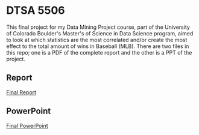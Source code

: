# DTSA 5506
This final project for my Data Mining Project course, part of the University of Colorado Boulder's Master's of Science in Data Science program, aimed to look at which statistics are the most correlated and/or create the most effect to the total amount of wins in Baseball (MLB).
There are two files in this repo; one is a PDF of the complete report and the other is a PPT of the project.
## Report
[Final Report](https://github.com/richardkang96/DataMiningProject/blob/main/Final%20Report.pdf)
## PowerPoint
[Final PowerPoint](https://github.com/richardkang96/DataMiningProject/blob/main/Final%20Slides.pptx)
